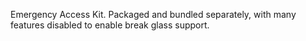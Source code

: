 Emergency Access Kit. Packaged and bundled separately, with many features disabled to enable break glass support.
